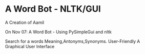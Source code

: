 # A Word Bot - NLTK/GUI

A Creation of Aamil

On Nov 07: A Word Bot - Using PySimpleGui and nltk

  Search for a words Meaning,Antonyms,Synonyms.
  User-Friendly
  A Graphical User Interface
